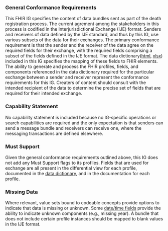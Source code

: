 ### General Conformance Requirements
This FHIR IG specifies the content of data bundles sent as part of the death registration process.
The current agrement among the stakeholders in this process is codified in the Interjurisdictional Exchange (IJE) format.
Senders and receivers of data defined by the IJE standard, and thus by this IG, use various subsets of the data for their exchanges.  The primary conformance requirement is that the sender and the receiver of the data agree on the required fields for their exchange, with the required fields comprising a subset of the fields defined in the IJE format.   The data dictionary([html](DeathRecordDataDictionary.html), [xlsx](IJE_File_Layouts_Version_2021_FHIR.xlsx)) included in this IG specifies the mapping of these fields to FHIR elements.  The ability to generate and process the FHIR profiles, fields, and components referenced in the data dictionary required for the particular exchange between a sender and receiver represent the conformance requirements for this IG.   Creaters of content should consult with the intended recipient of the data to determine the precise set of fields that are required for their intended exchange.

### Capability Statement
No capability statement is included because no IG-specific operations or search capabilities are required and the only expectation is that senders can send a message bundle and receivers can receive one, where the messaging transactions are defined elsewhere.

### Must Support
Given the general conformance requirements outlined above, this IG does not add any Must Support flags to its profiles.  Fields that are used for exchange are all present in the differential view for each profile, documented in the [data dictionary](DeathRecordDataDictionary.html), and in the documentation for each profile.

### Missing Data
Where relevant, value sets bound to codeable concepts provide options to indicate that data is missing or unknown.   Some [date/time fields](usage.html#partial-dates-and-times) provide the ability to indicate unknown components (e.g., missing year). A bundle that does not include certain profile instances should be mapped to blank values in the IJE format.
